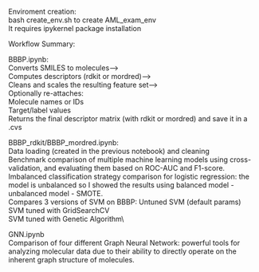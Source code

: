 Enviroment creation:\
bash create_env.sh to create AML_exam_env\
It requires ipykernel package installation


Workflow Summary:

BBBP.ipynb:\
Converts SMILES to molecules-->\
Computes descriptors (rdkit or mordred)-->\
Cleans and scales the resulting feature set-->\
Optionally re-attaches:\
Molecule names or IDs\
Target/label values\
Returns the final descriptor matrix (with rdkit or mordred) and save it in a .cvs

BBBP_rdkit/BBBP_mordred.ipynb:\
Data loading (created in the previous notebook) and cleaning\
Benchmark comparison of multiple machine learning models using cross-validation, and evaluating them based on ROC-AUC and F1-score.\
Imbalanced classification strategy comparison for logistic regression: the model is unbalanced so I showed the results using balanced model - unbalanced model - SMOTE.\
Compares 3 versions of SVM on BBBP:
Untuned SVM (default params)\
SVM tuned with GridSearchCV\
SVM tuned with Genetic Algorithm\

GNN.ipynb\
Comparison of four different Graph Neural Network:  powerful tools for analyzing molecular data due to their ability to directly operate on the inherent graph structure of molecules.
